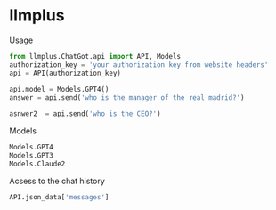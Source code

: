 # llmplus
Usage
```python
from llmplus.ChatGot.api import API, Models
authorization_key = 'your authorization key from website headers'
api = API(authorization_key)
    
api.model = Models.GPT4()
answer = api.send('who is the manager of the real madrid?')

asnwer2  = api.send('who is the CEO?')
```

Models
```python
Models.GPT4
Models.GPT3
Models.Claude2
```

Acsess to the chat history
```python
API.json_data['messages']
```
